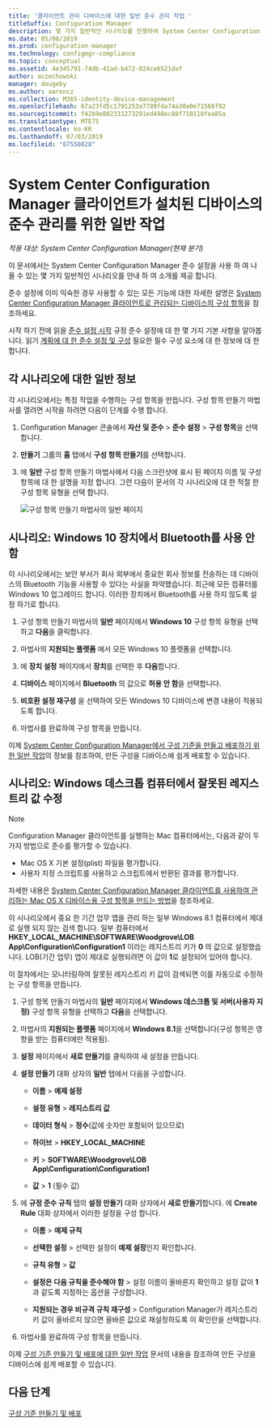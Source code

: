 ```yaml
---
title: '클라이언트 관리 디바이스에 대한 일반 준수 관리 작업 '
titleSuffix: Configuration Manager
description: 몇 가지 일반적인 시나리오를 진행하여 System Center Configuration Manager의 준수 설정에 대해 알아봅니다.
ms.date: 05/08/2019
ms.prod: configuration-manager
ms.technology: configmgr-compliance
ms.topic: conceptual
ms.assetid: 4e345791-74db-41ad-b472-024ce6521daf
author: aczechowski
manager: dougeby
ms.author: aaroncz
ms.collection: M365-identity-device-management
ms.openlocfilehash: 67a23fd5c1791253a7789fda74a30a0e71566f92
ms.sourcegitcommit: f42b9e802331273291ed498ec88f710110fea85a
ms.translationtype: MTE75
ms.contentlocale: ko-KR
ms.lasthandoff: 07/03/2019
ms.locfileid: "67550828"
---
```

# <a name="common-tasks-for-managing-compliance-on-devices-with-the-system-center-configuration-manager-client"></a>System Center Configuration Manager 클라이언트가 설치된 디바이스의 준수 관리를 위한 일반 작업

*적용 대상: System Center Configuration Manager(현재 분기)*

이 문서에서는 System Center Configuration Manager 준수 설정을 사용 하 여 나올 수 있는 몇 가지 일반적인 시나리오를 안내 하 여 소개를 제공 합니다.  

 준수 설정에 이미 익숙한 경우 사용할 수 있는 모든 기능에 대한 자세한 설명은 [System Center Configuration Manager 클라이언트로 관리되는 디바이스의 구성 항목](../../compliance/deploy-use/create-configuration-items.md)을 참조하세요.  

 시작 하기 전에 읽을 [준수 설정 시작](../../compliance/get-started/get-started-with-compliance-settings.md) 규정 준수 설정에 대 한 몇 가지 기본 사항을 알아봅니다. 읽기 [계획에 대 한 준수 설정 및 구성](../../compliance/plan-design/plan-for-and-configure-compliance-settings.md) 필요한 필수 구성 요소에 대 한 정보에 대 한 합니다.  

## <a name="general-information-for-each-scenario"></a>각 시나리오에 대한 일반 정보  
 각 시나리오에서는 특정 작업을 수행하는 구성 항목을 만듭니다. 구성 항목 만들기 마법사를 열려면 시작을 하려면 다음이 단계를 수행 합니다.  

1.  Configuration Manager 콘솔에서 **자산 및 준수** > **준수 설정** > **구성 항목**을 선택합니다.  

1.  **만들기** 그룹의 **홈** 탭에서 **구성 항목 만들기**를 선택합니다.  

1.  에 **일반** 구성 항목 만들기 마법사에서 다음 스크린샷에 표시 된 페이지 이름 및 구성 항목에 대 한 설명을 지정 합니다. 그런 다음이 문서의 각 시나리오에 대 한 적절 한 구성 항목 유형을 선택 합니다.  

     ![구성 항목 만들기 마법사의 일반 페이지](/sccm/mdm/deploy-use/media/Compliance-Settings-Wizard---1.png)  

## <a name="scenario-disable-bluetooth-on-windows-10-devices"></a>시나리오: Windows 10 장치에서 Bluetooth를 사용 안 함

 이 시나리오에서는 보안 부서가 회사 외부에서 중요한 회사 정보를 전송하는 데 디바이스의 Bluetooth 기능을 사용할 수 있다는 사실을 파악했습니다. 최근에 모든 컴퓨터를 Windows 10 업그레이드 합니다. 이러한 장치에서 Bluetooth를 사용 하지 않도록 설정 하기로 합니다.  

1. 구성 항목 만들기 마법사의 **일반** 페이지에서 **Windows 10** 구성 항목 유형을 선택하고 **다음**을 클릭합니다.  

2. 마법사의 **지원되는 플랫폼** 에서 모든 Windows 10 플랫폼을 선택합니다.  

3. 에 **장치 설정** 페이지에서 **장치**를 선택한 후 **다음**합니다.  

4. **디바이스** 페이지에서 **Bluetooth** 의 값으로 **허용 안 함**을 선택합니다.  

5. **비호환 설정 재구성** 을 선택하여 모든 Windows 10 디바이스에 변경 내용이 적용되도록 합니다.  

6. 마법사를 완료하여 구성 항목을 만듭니다.  

 이제 [System Center Configuration Manager에서 구성 기준을 만들고 배포하기 위한 일반 작업](../../compliance/plan-design/common-tasks-for-creating-and-deploying-configuration-baselines.md)의 정보를 참조하여, 만든 구성을 디바이스에 쉽게 배포할 수 있습니다.  

## <a name="scenario-remediate-an-incorrect-registry-value-on-windows-desktop-computers"></a>시나리오: Windows 데스크톱 컴퓨터에서 잘못된 레지스트리 값 수정

> [!NOTE] 
> Configuration Manager 클라이언트를 실행하는 Mac 컴퓨터에서는, 다음과 같이 두 가지 방법으로 준수를 평가할 수 있습니다.  
> - Mac OS X 기본 설정(plist) 파일을 평가합니다.
> - 사용자 지정 스크립트를 사용하고 스크립트에서 반환된 결과를 평가합니다.  
>
>자세한 내용은 [System Center Configuration Manager 클라이언트를 사용하여 관리하는 Mac OS X 디바이스용 구성 항목을 만드는 방법](../../compliance/deploy-use/create-configuration-items-for-mac-os-x-devices-managed-with-the-client.md)을 참조하세요.  

 이 시나리오에서 중요 한 기간 업무 앱을 관리 하는 일부 Windows 8.1 컴퓨터에서 제대로 실행 되지 않는 검색 합니다. 일부 컴퓨터에서 **HKEY_LOCAL_MACHINE\SOFTWARE\Woodgrove\LOB App\Configuration\Configuration1** 이라는 레지스트리 키가 **0** 의 값으로 설정했습니다. LOB(기간 업무) 앱이 제대로 실행되려면 이 값이 **1**로 설정되어 있어야 합니다.  

 이 절차에서는 모니터링하여 잘못된 레지스트리 키 값이 검색되면 이를 자동으로 수정하는 구성 항목을 만듭니다.  

1. 구성 항목 만들기 마법사의 **일반** 페이지에서 **Windows 데스크톱 및 서버(사용자 지정)** 구성 항목 유형을 선택하고 **다음**을 선택합니다.  

2. 마법사의 **지원되는 플랫폼** 페이지에서 **Windows 8.1**을 선택합니다(구성 항목은 영향을 받는 컴퓨터에만 적용됨).  

3. **설정** 페이지에서 **새로 만들기**를 클릭하여 새 설정을 만듭니다.  

4. **설정 만들기** 대화 상자의 **일반** 탭에서 다음을 구성합니다.  

   -   **이름** > **예제 설정**  

   -   **설정 유형** > **레지스트리 값**  

   -   **데이터 형식** > **정수**(값에 숫자만 포함되어 있으므로)  

   -   **하이브** > **HKEY_LOCAL_MACHINE**  

   -   **키** > **SOFTWARE\Woodgrove\LOB App\Configuration\Configuration1**  

   -   **값** > **1** (필수 값)  

5. 에 **규정 준수 규칙** 탭의 **설정 만들기** 대화 상자에서 **새로 만들기**합니다. 에 **Create Rule** 대화 상자에서 이러한 설정을 구성 합니다.  

   -   **이름** > **예제 규칙**  

   -   **선택한 설정** > 선택한 설정이 **예제 설정**인지 확인합니다.

   -   **규칙 유형** > **값**  

   -   **설정은 다음 규칙을 준수해야 함** > 설정 이름이 올바른지 확인하고 설정 값이 **1**과 같도록 지정하는 옵션을 구성합니다.  

   -   **지원되는 경우 비규격 규칙 재구성** > Configuration Manager가 레지스트리 키 값이 올바르지 않으면 올바른 값으로 재설정하도록 이 확인란을 선택합니다.  

6. 마법사를 완료하여 구성 항목을 만듭니다.  

 이제 [구성 기준 만들기 및 배포에 대한 일반 작업](../../compliance/plan-design/common-tasks-for-creating-and-deploying-configuration-baselines.md) 문서의 내용을 참조하여 만든 구성을 디바이스에 쉽게 배포할 수 있습니다.  

## <a name="next-steps"></a>다음 단계

[구성 기준 만들기 및 배포](/sccm/compliance/plan-design/common-tasks-for-creating-and-deploying-configuration-baselines)
